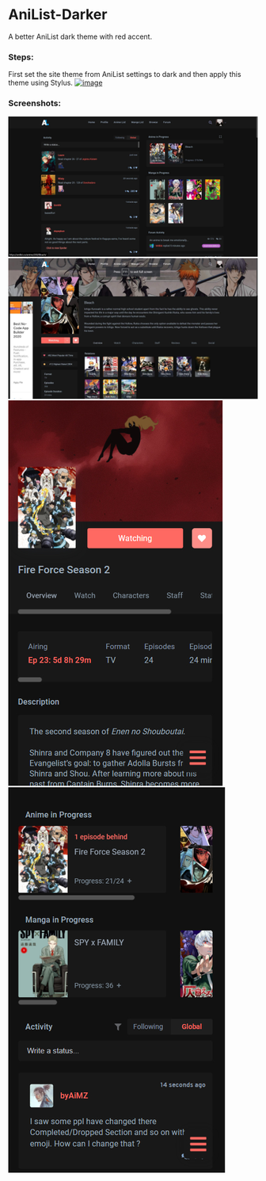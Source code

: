 # AniList-Darker
A better AniList dark theme with red accent.
### Steps:
First set the site theme from AniList settings to dark and then apply this theme using Stylus.
[![image](https://img.shields.io/badge/Install/Update%20directly%20with-Stylus-116b59.svg?longCache=true&amp;style=for-the-badge)](https://raw.githubusercontent.com/DishankJ/AniList-Darker/main/AniList-Darker.user.css)

### Screenshots:
![](Images/Theme%20Screenshot%203.jpg)
![](Images/Theme%20Screenshot%204.jpg)
![](Images/Theme%20Screenshot%202.jpg)
![](Images/Theme%20Screenshot%201.jpg)
